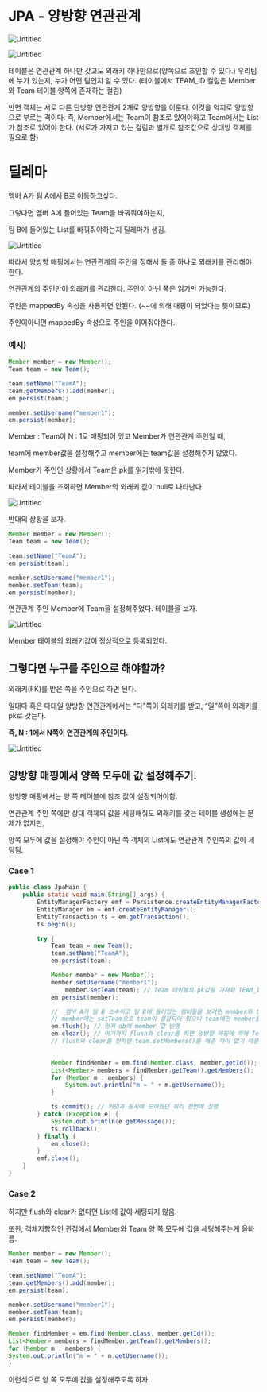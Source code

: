 # JPA - 양방향 연관관계

![Untitled](https://s3-us-west-2.amazonaws.com/secure.notion-static.com/61852404-a47b-4f79-92c3-6c11e98a6118/Untitled.png)

![Untitled](https://s3-us-west-2.amazonaws.com/secure.notion-static.com/6485d7d7-f778-497c-a701-dbc57df5d700/Untitled.png)

테이블은 연관관계 하나만 갖고도 외래키 하나만으로(양쪽으로 조인할 수 있다.) 우리팀에 누가 있는지, 누가 어떤 팀인지 알 수 있다. (테이블에서 TEAM_ID 컬럼은 Member와 Team 테이블 양쪽에 존재하는 컬럼)

반면 객체는 서로 다른 단방향 연관관계 2개로 양방향을 이룬다. 이것을 억지로 양방향으로 부르는 격이다. 즉, Member에서는 Team이 참조로 있어야하고 Team에서는 List<Member>가 참조로 있어야 한다. (서로가 가지고 있는 컬럼과 별개로 참조값으로 상대방 객체를 필요로 함)

# 딜레마

멤버 A가 팀 A에서 B로 이동하고싶다.

그렇다면 멤버 A에 들어있는 Team을 바꿔줘야하는지,

팀 B에 들어있는 List<Member>를 바꿔줘야하는지 딜레마가 생김.

![Untitled](https://s3-us-west-2.amazonaws.com/secure.notion-static.com/1ac914a5-d177-4b8c-b8db-f0ab4be9b827/Untitled.png)

따라서 양방향 매핑에서는 연관관계의 주인을 정해서 둘 중 하나로 외래키를 관리해야 한다.

연관관계의 주인만이 외래키를 관리한다. 주인이 아닌 쪽은 읽기만 가능한다.

주인은 mappedBy 속성을 사용하면 안된다. (~~에 의해 매핑이 되었다는 뜻이므로)

주인이아니면 mappedBy 속성으로 주인을 이어줘야한다.

### 예시)

```java
Member member = new Member();
Team team = new Team();

team.setName("TeamA");
team.getMembers().add(member);
em.persist(team);

member.setUsername("member1");
em.persist(member);
```

Member : Team이 N : 1로 매핑되어 있고 Member가 연관관계 주인일 때,

team에 member값을 설정해주고 member에는 team값을 설정해주지 않았다.

Member가 주인인 상황에서 Team은 pk를 읽기밖에 못한다.

따라서 테이블을 조회하면 Member의 외래키 값이 null로 나타난다.

![Untitled](https://s3-us-west-2.amazonaws.com/secure.notion-static.com/1db1c603-1982-4f19-90b7-d7d3a21bcaaf/Untitled.png)

반대의 상황을 보자.

```java
Member member = new Member();
Team team = new Team();

team.setName("TeamA");
em.persist(team);

member.setUsername("member1");
member.setTeam(team);
em.persist(member);
```

연관관계 주인 Member에 Team을 설정해주었다. 테이블을 보자.

![Untitled](https://s3-us-west-2.amazonaws.com/secure.notion-static.com/61ec2236-d41b-45a5-890c-ed068a5c7690/Untitled.png)

Member 테이블의 외래키값이 정상적으로 등록되었다.

## 그렇다면 누구를 주인으로 해야할까?

외래키(FK)를 받은 쪽을 주인으로 하면 된다.

일대다 혹은 다대일 양방향 연관관계에서는 “다”쪽이 외래키를 받고, “일”쪽이 외래키를 pk로 갖는다.

**즉, N : 1에서 N쪽이 연관관계의 주인이다.**

![Untitled](https://s3-us-west-2.amazonaws.com/secure.notion-static.com/1b285ab6-7c01-4729-beeb-23d3476274db/Untitled.png)

## 양방향 매핑에서 양쪽 모두에 값 설정해주기.

양방향 매핑에서는 양 쪽 테이블에 참조 값이 설정되어야함.

연관관계 주인 쪽에만 상대 객체의 값을 세팅해줘도 외래키를 갖는 테이블 생성에는 문제가 없지만,

양쪽 모두에 값을 설정해야 주인이 아닌 쪽 객체의 List에도 연관관계 주인쪽의 값이 세팅됨.

### Case 1

```java
public class JpaMain {
    public static void main(String[] args) {
        EntityManagerFactory emf = Persistence.createEntityManagerFactory("hello");
        EntityManager em = emf.createEntityManager();
        EntityTransaction ts = em.getTransaction();
        ts.begin();

        try {
            Team team = new Team();
            team.setName("TeamA");
            em.persist(team);

            Member member = new Member();
            member.setUsername("member1");
	            member.setTeam(team); // Team 테이블의 pk값을 가져와 TEAM_ID 컬럼에 넣는다.
            em.persist(member);

            //  멤버 A가 팀 B 소속이고 팀 B에 들어있는 멤버들을 보려면 member와 team 양쪽에 값을 설정해 주어야함.
            // member에는 setTeam으로 team이 설정되어 있으니 team에만 member를 넣어주면 됨
            em.flush(); // 먼저 db에 member 값 반영
            em.clear(); // 여기까지 flush와 clear를 하면 양방향 매핑에 의해 Team의 List에 member가 들어가있음
            // flush와 clear를 안하면 team.setMembers()를 해준 적이 없기 때문에 team의 List에는 member가 안들어있음.
						

            Member findMember = em.find(Member.class, member.getId());
            List<Member> members = findMember.getTeam().getMembers();
            for (Member m : members) {
                System.out.println("m = " + m.getUsername());
            }

            ts.commit(); // 커밋과 동시에 모아뒀던 쿼리 한번에 실행
        } catch (Exception e) {
            System.out.println(e.getMessage());
            ts.rollback();
        } finally {
            em.close();
        }
        emf.close();
    }
}
```

### Case 2

하지만 flush와 clear가 없다면 List에 값이 세팅되지 않음.

또한, 객체지향적인 관점에서 Member와 Team 양 쪽 모두에 값을 세팅해주는게 올바름.

```java
Member member = new Member();
Team team = new Team();

team.setName("TeamA");
team.getMembers().add(member);
em.persist(team);

member.setUsername("member1");
member.setTeam(team);
em.persist(member);

Member findMember = em.find(Member.class, member.getId());
List<Member> members = findMember.getTeam().getMembers();
for (Member m : members) {
System.out.println("m = " + m.getUsername());
}
```

이런식으로 양 쪽 모두에 값을 설정해주도록 하자.